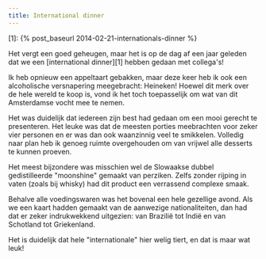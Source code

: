 ```yaml
---
title: International dinner
---
```

[1]: {% post_baseurl 2014-02-21-internationals-dinner %}

Het vergt een goed geheugen, maar het is op de dag af een jaar geleden dat we een [international dinner][1] hebben gedaan met collega's!

Ik heb opnieuw een appeltaart gebakken, maar deze keer heb ik ook een alcoholische versnapering meegebracht: Heineken! Hoewel dit merk over de hele wereld te koop is, vond ik het toch toepasselijk om wat van dit Amsterdamse vocht mee te nemen.

Het was duidelijk dat iedereen zijn best had gedaan om een mooi gerecht te presenteren. Het leuke was dat de meesten porties meebrachten voor zeker vier personen en er was dan ook waanzinnig veel te smikkelen. Volledig naar plan heb ik genoeg ruimte overgehouden om van vrijwel alle desserts te kunnen proeven.

Het meest bijzondere was misschien wel de Slowaakse dubbel gedistilleerde "moonshine" gemaakt van perziken. Zelfs zonder rijping in vaten (zoals bij whisky) had dit product een verrassend complexe smaak.

Behalve alle voedingswaren was het bovenal een hele gezellige avond. Als we een kaart hadden gemaakt van de aanwezige nationaliteiten, dan had dat er zeker indrukwekkend uitgezien: van Brazilië tot Indië en van Schotland tot Griekenland.

Het is duidelijk dat hele "internationale" hier welig tiert, en dat is maar wat leuk!